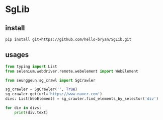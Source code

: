 # SgLib

## install
`pip install git+https://github.com/hello-bryan/SgLib.git`

## usages
```python
from typing import List
from selenium.webdriver.remote.webelement import WebElement

from seunggeun.sg_crawl import SgCrawler

sg_crawler = SgCrawler('', True)
sg_crawler.get(url='https://www.naver.com')
divs: List[WebElement] = sg_crawler.find_elements_by_selector('div')

for div in divs:
    print(div.text)
```
